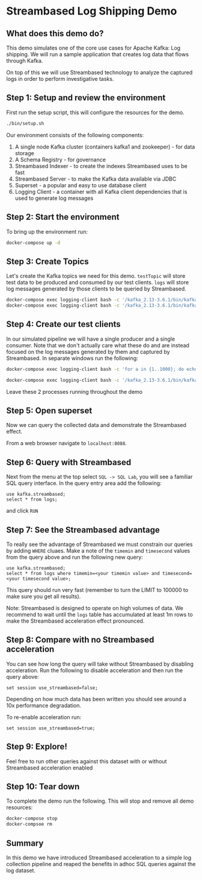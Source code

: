 # Streambased Log Shipping Demo

## What does this demo do?

This demo simulates one of the core use cases for Apache Kafka: Log shipping. We will run a sample application that 
creates log data that flows through Kafka.

On top of this we will use Streambased technology to analyze the captured logs in order to perform investigative tasks.

## Step 1: Setup and review the environment

First run the setup script, this will configure the resources for the demo.

```bash
./bin/setup.sh
```

Our environment consists of the following components:

1. A single node Kafka cluster (containers kafka1 and zookeeper) - for data storage
2. A Schema Registry - for governance
3. Streambased Indexer - to create the indexes Streambased uses to be fast
4. Streambased Server - to make the Kafka data available via JDBC
5. Superset - a popular and easy to use database client
6. Logging Client - a container with all Kafka client dependencies that is used to generate log messages

## Step 2: Start the environment

To bring up the environment run:

```bash
docker-compose up -d
```

## Step 3: Create Topics

Let's create the Kafka topics we need for this demo. `testTopic` will store test data to be produced and consumed by 
our test clients. `logs` will store log messages generated by those clients to be queried by Streambased.

```bash
docker-compose exec logging-client bash -c '/kafka_2.13-3.6.1/bin/kafka-topics.sh --bootstrap-server kafka1:9092 --topic testTopic --create'
docker-compose exec logging-client bash -c '/kafka_2.13-3.6.1/bin/kafka-topics.sh --bootstrap-server kafka1:9092 --topic logs --create'
```

## Step 4: Create our test clients

In our simulated pipeline we will have a single producer and a single consumer. Note that we don't actually care what 
these do and are instead focused on the log messages generated by them and captured by Streambased. In separate windows 
run the following:

```bash
docker-compose exec logging-client bash -c 'for a in {1..1000}; do echo testMessage | /kafka_2.13-3.6.1/bin/kafka-console-producer.sh --bootstrap-server kafka1:9092 --topic testTopic; done'
```

```bash
docker-compose exec logging-client bash -c '/kafka_2.13-3.6.1/bin/kafka-console-consumer.sh --bootstrap-server kafka1:9092 --topic testTopic'
```

Leave these 2 processes running throughout the demo

## Step 5: Open superset

Now we can query the collected data and demonstrate the Streambased effect. 

From a web browser navigate to `localhost:8088`. 

## Step 6: Query with Streambased

Next from the menu at the top select `SQL -> SQL Lab`, you will see a familiar SQL query interface. In the query entry 
area add the following:

```
use kafka.streambased;
select * from logs;
```

and click `RUN`

## Step 7: See the Streambased advantage

To really see the advantage of Streambased we must constrain our queries by adding `WHERE` cluaes. Make a note of the 
`timemin` and `timesecond` values from the query above and run the following new query:

```
use kafka.streambased;
select * from logs where timemin=<your timemin value> and timesecond=<your timesecond value>;
```

This query should run very fast (remember to turn the LIMIT to 100000 to make sure you get all results).

Note: Streambased is designed to operate on high volumes of data. We recommend to wait until the `logs` table has 
accumulated at least 1m rows to make the Streambased acceleration effect pronounced.

## Step 8: Compare with no Streambased acceleration

You can see how long the query will take without Streambased by disabling acceleration. Run the following to disable 
acceleration and then run the query above:

```
set session use_streambased=false;
```

Depending on how much data has been written you should see around a 10x performance degradation. 

To re-enable acceleration run:

```
set session use_streambased=true;
```

## Step 9: Explore!

Feel free to run other queries against this dataset with or without Streambased acceleration enabled

## Step 10: Tear down

To complete the demo run the following. This will stop and remove all demo resources:

```bash
docker-compose stop
docker-compsoe rm
```

## Summary

In this demo we have introduced Streambased acceleration to a simple log collection pipeline and reaped the benefits in 
adhoc SQL queries against the log dataset.
